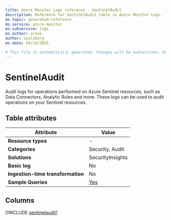 ```yaml
---
title: Azure Monitor Logs reference - SentinelAudit
description: Reference for SentinelAudit table in Azure Monitor Logs.
ms.topic: generated-reference
ms.service: azure-monitor
ms.subservice: logs
ms.author: orens
author: osalzberg
ms.date: 04/14/2025

# This file is automatically generated. Changes will be overwritten. Do not change this file directly.
---
```


# SentinelAudit

Audit logs for operations performed on Azure Sentinel resources, such as Data Connectors, Analytic Rules and more. These logs can be used to audit operations on your Sentinel resources.


## Table attributes

|Attribute|Value|
|---|---|
|**Resource types**|-|
|**Categories**|Security, Audit|
|**Solutions**| SecurityInsights|
|**Basic log**|No|
|**Ingestion-time transformation**|No|
|**Sample Queries**|[Yes](/azure/azure-monitor/reference/queries/sentinelaudit)|



## Columns
  
[!INCLUDE [sentinelaudit](~/reusable-content/ce-skilling/azure/includes/azure-monitor/reference/tables/sentinelaudit-include.md)]

